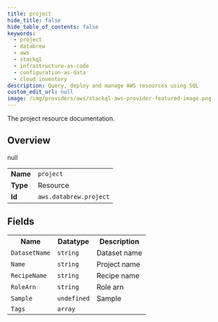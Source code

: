 ```yaml
---
title: project
hide_title: false
hide_table_of_contents: false
keywords:
  - project
  - databrew
  - aws
  - stackql
  - infrastructure-as-code
  - configuration-as-data
  - cloud inventory
description: Query, deploy and manage AWS resources using SQL
custom_edit_url: null
image: /img/providers/aws/stackql-aws-provider-featured-image.png
---
```

The project resource documentation.

## Overview
<table><tbody>
<tr><td><b>Name</b></td><td><code>project</code></td></tr>
<tr><td><b>Type</b></td><td>Resource</td></tr>
null
<tr><td><b>Id</b></td><td><code>aws.databrew.project</code></td></tr>
</tbody></table>

## Fields
<table><tbody>
<tr><th>Name</th><th>Datatype</th><th>Description</th></tr>
<tr><td><code>DatasetName</code></td><td><code>string</code></td><td>Dataset name</td></tr><tr><td><code>Name</code></td><td><code>string</code></td><td>Project name</td></tr><tr><td><code>RecipeName</code></td><td><code>string</code></td><td>Recipe name</td></tr><tr><td><code>RoleArn</code></td><td><code>string</code></td><td>Role arn</td></tr><tr><td><code>Sample</code></td><td><code>undefined</code></td><td>Sample</td></tr><tr><td><code>Tags</code></td><td><code>array</code></td><td></td></tr>
</tbody></table>